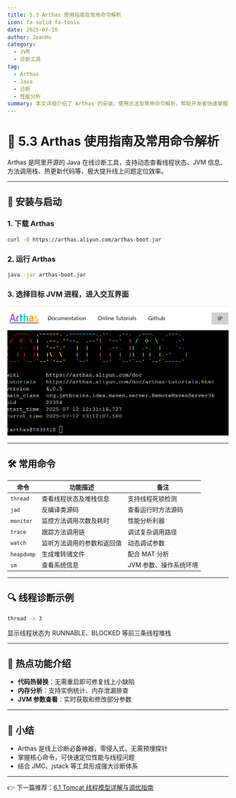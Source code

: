 ```yaml
---
title: 5.3 Arthas 使用指南及常用命令解析
icon: fa-solid fa-tools
date: 2025-07-10
author: JeanHu
category:
  - JVM
  - 诊断工具
tag:
  - Arthas
  - Java
  - 诊断
  - 性能分析
summary: 本文详细介绍了 Arthas 的安装、使用方法及常用命令解析，帮助开发者快速掌握这款强大的 Java 诊断工具，提升故障排查与性能分析能力。
---
```


# 🐛 5.3 Arthas 使用指南及常用命令解析

Arthas 是阿里开源的 Java 在线诊断工具，支持动态查看线程状态、JVM 信息、方法调用栈、热更新代码等，极大提升线上问题定位效率。

------
<!-- more -->
## 🚀 安装与启动

### 1. 下载 Arthas

```bash
curl -O https://arthas.aliyun.com/arthas-boot.jar  
```

### 2. 运行 Arthas

```bash
java -jar arthas-boot.jar  
```

### 3. 选择目标 JVM 进程，进入交互界面

![image-20250712132011478](assets\image-20250712132011478.png)

------

## 🛠 常用命令

| 命令       | 功能描述                   | 备注                   |
| ---------- | -------------------------- | ---------------------- |
| `thread`   | 查看线程状态及堆栈信息     | 支持线程死锁检测       |
| `jad`      | 反编译类源码               | 查看运行时方法源码     |
| `monitor`  | 监控方法调用次数及耗时     | 性能分析利器           |
| `trace`    | 跟踪方法调用链             | 调试复杂调用路径       |
| `watch`    | 监听方法调用的参数和返回值 | 动态调试参数           |
| `heapdump` | 生成堆转储文件             | 配合 MAT 分析          |
| `sm`       | 查看系统信息               | JVM 参数、操作系统环境 |

------

## 🔍 线程诊断示例

```bash
thread -n 3  
```

显示线程状态为 RUNNABLE、BLOCKED 等前三条线程堆栈

------

## 🎯 热点功能介绍

- **代码热替换**：无需重启即可修复线上小缺陷
- **内存分析**：支持实例统计、内存泄漏排查
- **JVM 参数查看**：实时获取和修改部分参数

------

## 📝 小结

- Arthas 是线上诊断必备神器，零侵入式，无需预埋探针
- 掌握核心命令，可快速定位性能与线程问题
- 结合 JMC、jstack 等工具形成强大诊断体系

------

👉 下一篇推荐：[6.1 Tomcat 线程模型详解与调优指南](../6.%20服务器与容器线程模型调优/6.1Tomcat%20线程模型详解与调优指南.md)